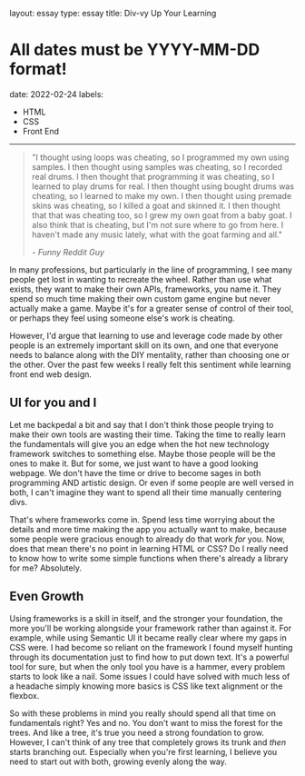 layout: essay
type: essay
title: Div-vy Up Your Learning
# All dates must be YYYY-MM-DD format!
date: 2022-02-24
labels:
  - HTML
  - CSS
  - Front End
---

> "I thought using loops was cheating, so I programmed my own using samples. I then thought using samples was cheating, so I recorded real drums. I then thought that programming it was cheating, so I learned to play drums for real. I then thought using bought drums was cheating, so I learned to make my own. I then thought using premade skins was cheating, so I killed a goat and skinned it. I then thought that that was cheating too, so I grew my own goat from a baby goat. I also think that is cheating, but I'm not sure where to go from here. I haven't made any music lately, what with the goat farming and all."
>
> *- Funny Reddit Guy*

In many professions, but particularly in the line of programming, I see many people get lost in wanting to recreate the wheel. Rather than use what exists, they want to make their own APIs, frameworks, you name it. They spend so much time making their own custom game engine but never actually make a game. Maybe it's for a greater sense of control of their tool, or perhaps they feel using someone else's work is cheating.

 However, I'd argue that learning to use and leverage code made by other people is an extremely important skill on its own, and one that everyone needs to balance along with the DIY mentality, rather than choosing one or the other. Over the past few weeks I really felt this sentiment while learning front end web design.

## UI for you and I

Let me backpedal a bit and say that I don't think those people trying to make their own tools are wasting their time. Taking the time to really learn the fundamentals will give you an edge when the hot new technology framework switches to something else. Maybe those people will be the ones to make it. But for some, we just want to have a good looking webpage. We don't have the time or drive to become sages in both programming AND artistic design. Or even if some people are well versed in both, I can't imagine they want to spend all their time manually centering divs.

That's where frameworks come in. Spend less time worrying about the details and more time making the app you actually want to make, because some people were gracious enough to already do that work *for* you. Now, does that mean there's no point in learning HTML or CSS? Do I really need to know how to write some simple functions when there's already a library for me? Absolutely.

## Even Growth

Using frameworks is a skill in itself, and the stronger your foundation, the more you'll be working alongside your framework rather than against it. For example, while using Semantic UI it became really clear where my gaps in CSS were. I had become so reliant on the framework I found myself hunting through its documentation just to find how to put down text. It's a powerful tool for sure, but when the only tool you have is a hammer, every problem starts to look like a nail. Some issues I could have solved with much less of a headache simply knowing more basics is CSS like text alignment or the flexbox.

So with these problems in mind you really should spend all that time on fundamentals right? Yes and no. You don't want to miss the forest for the trees. And like a tree, it's true you need a strong foundation to grow. However, I can't think of any tree that completely grows its trunk and *then* starts branching out. Especially when you're first learning, I believe you need to start out with both, growing evenly along the way.

